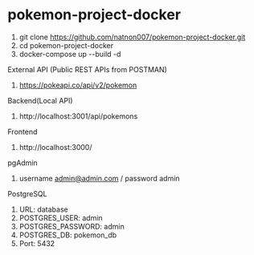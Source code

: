 ﻿# pokemon-project-docker

1. git clone https://github.com/natnon007/pokemon-project-docker.git
2. cd pokemon-project-docker
3. docker-compose up --build -d


External API (Public REST APIs from POSTMAN)
1. https://pokeapi.co/api/v2/pokemon

Backend(Local API) 
1. http://localhost:3001/api/pokemons

Frontend
1. http://localhost:3000/

pgAdmin
1. username admin@admin.com / password admin

PostgreSQL
1. URL: database
2. POSTGRES_USER: admin
3. POSTGRES_PASSWORD: admin
4. POSTGRES_DB: pokemon_db
5. Port: 5432
